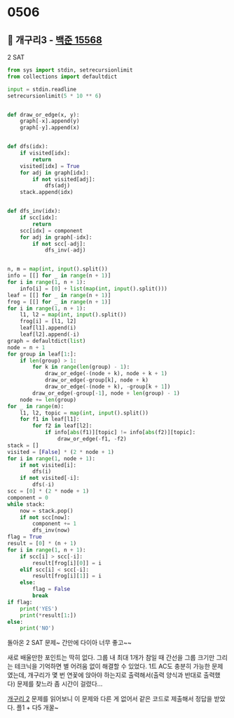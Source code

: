 # 0506



## :diamond_shape_with_a_dot_inside: 개구리3 - [백준 15568](https://www.acmicpc.net/problem/15568)

2 SAT

```python
from sys import stdin, setrecursionlimit
from collections import defaultdict

input = stdin.readline
setrecursionlimit(5 * 10 ** 6)


def draw_or_edge(x, y):
    graph[-x].append(y)
    graph[-y].append(x)


def dfs(idx):
    if visited[idx]:
        return
    visited[idx] = True
    for adj in graph[idx]:
        if not visited[adj]:
            dfs(adj)
    stack.append(idx)


def dfs_inv(idx):
    if scc[idx]:
        return
    scc[idx] = component
    for adj in graph[-idx]:
        if not scc[-adj]:
            dfs_inv(-adj)


n, m = map(int, input().split())
info = [[] for _ in range(n + 1)]
for i in range(1, n + 1):
    info[i] = [0] + list(map(int, input().split()))
leaf = [[] for _ in range(n + 1)]
frog = [[] for _ in range(n + 1)]
for i in range(1, n + 1):
    l1, l2 = map(int, input().split())
    frog[i] = [l1, l2]
    leaf[l1].append(i)
    leaf[l2].append(-i)
graph = defaultdict(list)
node = n + 1
for group in leaf[1:]:
    if len(group) > 1:
        for k in range(len(group) - 1):
            draw_or_edge(-(node + k), node + k + 1)
            draw_or_edge(-group[k], node + k)
            draw_or_edge(-(node + k), -group[k + 1])
        draw_or_edge(-group[-1], node + len(group) - 1)
    node += len(group)
for _ in range(m):
    l1, l2, topic = map(int, input().split())
    for f1 in leaf[l1]:
        for f2 in leaf[l2]:
            if info[abs(f1)][topic] != info[abs(f2)][topic]:
                draw_or_edge(-f1, -f2)
stack = []
visited = [False] * (2 * node + 1)
for i in range(1, node + 1):
    if not visited[i]:
        dfs(i)
    if not visited[-i]:
        dfs(-i)
scc = [0] * (2 * node + 1)
component = 0
while stack:
    now = stack.pop()
    if not scc[now]:
        component += 1
        dfs_inv(now)
flag = True
result = [0] * (n + 1)
for i in range(1, n + 1):
    if scc[i] > scc[-i]:
        result[frog[i][0]] = i
    elif scc[i] < scc[-i]:
        result[frog[i][1]] = i
    else:
        flag = False
        break
if flag:
    print('YES')
    print(*result[1:])
else:
    print('NO')
```

돌아온 2 SAT 문제~ 간만에 다이아 너무 좋고~~

새로 배울만한 포인트는 딱히 없다. 그룹 내 최대 1개가 참일 때 간선을 그룹 크기만 그리는 테크닉을 기억하면 별 어려움 없이 해결할 수 있었다. 1트 AC도 충분히 가능한 문제였는데, 개구리가 몇 번 연꽃에 앉아야 하는지로 출력해서(출력 양식과 반대로 출력했다) 문제를 찾느라 좀 시간이 걸렸다...

[개구리 2](https://www.acmicpc.net/problem/15567) 문제를 읽어보니 이 문제와 다른 게 없어서 같은 코드로 제출해서 정답을 받았다. 플1 + 다5 개꿀~